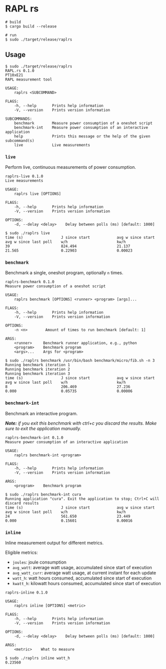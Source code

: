 # RAPL rs

```
# build
$ cargo build --release

# run
$ sudo ./target/release/raplrs
```

## Usage
```
$ sudo ./target/release/raplrs 
RAPL.rs 0.1.0
PT10xE21
RAPL measurement tool

USAGE:
    raplrs <SUBCOMMAND>

FLAGS:
    -h, --help       Prints help information
    -V, --version    Prints version information

SUBCOMMANDS:
    benchmark        Measure power consumption of a oneshot script
    benchmark-int    Measure power consumption of an interactive application
    help             Prints this message or the help of the given subcommand(s)
    live             Live measurements
```

### `live`
Perform live, continuous measurements of power consumption. 

```
raplrs-live 0.1.0
Live measurements

USAGE:
    raplrs live [OPTIONS]

FLAGS:
    -h, --help       Prints help information
    -V, --version    Prints version information

OPTIONS:
    -d, --delay <delay>    Delay between polls (ms) [default: 1000]
```

```
$ sudo ./raplrs live
time (s)                 J since start            avg w since start        avg w since last poll    w/h                      kw/h
39                       824.494                  21.137                   21.565                   0.22903                  0.00023
```

### `benchmark`
Benchmark a single, oneshot program, optionally `n` times.

```
raplrs-benchmark 0.1.0
Measure power consumption of a oneshot script

USAGE:
    raplrs benchmark [OPTIONS] <runner> <program> [args]...

FLAGS:
    -h, --help       Prints help information
    -V, --version    Prints version information

OPTIONS:
    -n <n>        Amount of times to run benchmark [default: 1]

ARGS:
    <runner>     Benchmark runner application, e.g., python
    <program>    Benchmark program
    <args>...    Args for <program>
```

```
$ sudo ./raplrs benchmark /usr/bin/bash benchmark/micro/fib.sh -n 3
Running benchmark iteration 1
Running benchmark iteration 2
Running benchmark iteration 3
time (s)                 J since start            avg w since start        avg w since last poll    w/h                      kw/h
8                        206.469                  27.236                   0.000                    0.05735                  0.00006
```

### `benchmark-int`
Benchmark an interactive program.

***Note:** if you exit this benchmark with ctrl+c you discard the results. Make sure to exit the application manually.*

```
raplrs-benchmark-int 0.1.0
Measure power consumption of an interactive application

USAGE:
    raplrs benchmark-int <program>

FLAGS:
    -h, --help       Prints help information
    -V, --version    Prints version information

ARGS:
    <program>    Benchmark program
```

```
$ sudo ./raplrs benchmark-int cura
Running application "cura". Exit the application to stop; Ctrl+C will discard results
time (s)                 J since start            avg w since start        avg w since last poll    w/h                      kw/h
24                       561.650                  23.449                   0.000                    0.15601                  0.00016
```

### `inline`
Inline measurement output for different metrics.

Eligible metrics: 
- `joules`: joule consumption
- `avg_watt`: average watt usage, accumulated since start of execution
- `avg_watt_curr`: average watt usage, at current instant for each update
- `watt_h`: watt hours consumed, accumulated since start of execution
- `kwatt_h`: kilowatt hours consumed, accumulated since start of execution

```
raplrs-inline 0.1.0

USAGE:
    raplrs inline [OPTIONS] <metric>

FLAGS:
    -h, --help       Prints help information
    -V, --version    Prints version information

OPTIONS:
    -d, --delay <delay>    Delay between polls (ms) [default: 1000]

ARGS:
    <metric>    What to measure
```

```
$ sudo ./raplrs inline watt_h
0.23560
```